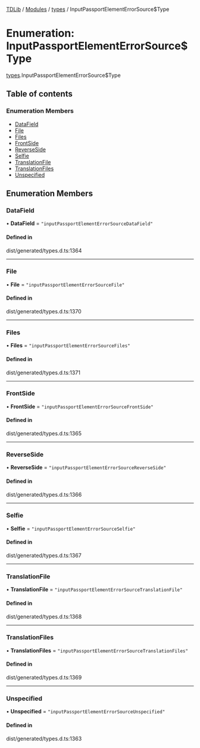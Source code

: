 [TDLib](../README.md) / [Modules](../modules.md) / [types](../modules/types.md) / InputPassportElementErrorSource$Type

# Enumeration: InputPassportElementErrorSource$Type

[types](../modules/types.md).InputPassportElementErrorSource$Type

## Table of contents

### Enumeration Members

- [DataField](types.InputPassportElementErrorSource_Type.md#datafield)
- [File](types.InputPassportElementErrorSource_Type.md#file)
- [Files](types.InputPassportElementErrorSource_Type.md#files)
- [FrontSide](types.InputPassportElementErrorSource_Type.md#frontside)
- [ReverseSide](types.InputPassportElementErrorSource_Type.md#reverseside)
- [Selfie](types.InputPassportElementErrorSource_Type.md#selfie)
- [TranslationFile](types.InputPassportElementErrorSource_Type.md#translationfile)
- [TranslationFiles](types.InputPassportElementErrorSource_Type.md#translationfiles)
- [Unspecified](types.InputPassportElementErrorSource_Type.md#unspecified)

## Enumeration Members

### DataField

• **DataField** = ``"inputPassportElementErrorSourceDataField"``

#### Defined in

dist/generated/types.d.ts:1364

___

### File

• **File** = ``"inputPassportElementErrorSourceFile"``

#### Defined in

dist/generated/types.d.ts:1370

___

### Files

• **Files** = ``"inputPassportElementErrorSourceFiles"``

#### Defined in

dist/generated/types.d.ts:1371

___

### FrontSide

• **FrontSide** = ``"inputPassportElementErrorSourceFrontSide"``

#### Defined in

dist/generated/types.d.ts:1365

___

### ReverseSide

• **ReverseSide** = ``"inputPassportElementErrorSourceReverseSide"``

#### Defined in

dist/generated/types.d.ts:1366

___

### Selfie

• **Selfie** = ``"inputPassportElementErrorSourceSelfie"``

#### Defined in

dist/generated/types.d.ts:1367

___

### TranslationFile

• **TranslationFile** = ``"inputPassportElementErrorSourceTranslationFile"``

#### Defined in

dist/generated/types.d.ts:1368

___

### TranslationFiles

• **TranslationFiles** = ``"inputPassportElementErrorSourceTranslationFiles"``

#### Defined in

dist/generated/types.d.ts:1369

___

### Unspecified

• **Unspecified** = ``"inputPassportElementErrorSourceUnspecified"``

#### Defined in

dist/generated/types.d.ts:1363
